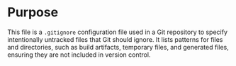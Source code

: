 # Purpose
This file is a `.gitignore` configuration file used in a Git repository to specify intentionally untracked files that Git should ignore. It lists patterns for files and directories, such as build artifacts, temporary files, and generated files, ensuring they are not included in version control.
